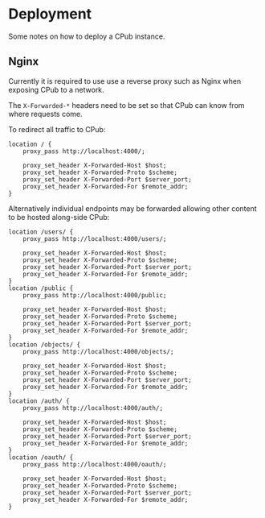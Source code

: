 <!--
SPDX-FileCopyrightText: 2020 pukkamustard <pukkamustard@posteo.net>

SPDX-License-Identifier: CC-BY-SA-4.0
-->

# Deployment

Some notes on how to deploy a CPub instance.

## Nginx

Currently it is required to use use a reverse proxy such as Nginx when exposing CPub to a network.

The `X-Forwarded-*` headers need to be set so that CPub can know from where requests come.

To redirect all traffic to CPub:

```
location / {
    proxy_pass http://localhost:4000/;
    
    proxy_set_header X-Forwarded-Host $host;
    proxy_set_header X-Forwarded-Proto $scheme;
    proxy_set_header X-Forwarded-Port $server_port;
    proxy_set_header X-Forwarded-For $remote_addr;
}
```

Alternatively individual endpoints may be forwarded allowing other content to be hosted along-side CPub:


```
location /users/ {
    proxy_pass http://localhost:4000/users/;

    proxy_set_header X-Forwarded-Host $host;
    proxy_set_header X-Forwarded-Proto $scheme;
    proxy_set_header X-Forwarded-Port $server_port;
    proxy_set_header X-Forwarded-For $remote_addr;
}
location /public {
    proxy_pass http://localhost:4000/public;

    proxy_set_header X-Forwarded-Host $host;
    proxy_set_header X-Forwarded-Proto $scheme;
    proxy_set_header X-Forwarded-Port $server_port;
    proxy_set_header X-Forwarded-For $remote_addr;
}
location /objects/ {
    proxy_pass http://localhost:4000/objects/;

    proxy_set_header X-Forwarded-Host $host;
    proxy_set_header X-Forwarded-Proto $scheme;
    proxy_set_header X-Forwarded-Port $server_port;
    proxy_set_header X-Forwarded-For $remote_addr;
}
location /auth/ {
    proxy_pass http://localhost:4000/auth/;

    proxy_set_header X-Forwarded-Host $host;
    proxy_set_header X-Forwarded-Proto $scheme;
    proxy_set_header X-Forwarded-Port $server_port;
    proxy_set_header X-Forwarded-For $remote_addr;
}
location /oauth/ {
    proxy_pass http://localhost:4000/oauth/;

    proxy_set_header X-Forwarded-Host $host;
    proxy_set_header X-Forwarded-Proto $scheme;
    proxy_set_header X-Forwarded-Port $server_port;
    proxy_set_header X-Forwarded-For $remote_addr;
}
```
